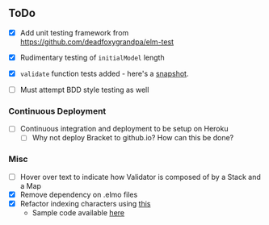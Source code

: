 ## ToDo

- [x] Add unit testing framework from https://github.com/deadfoxygrandpa/elm-test
- [x] Rudimentary testing of `initialModel` length
- [x] `validate` function tests added - here's a [snapshot](img/unitTests.png).
- [ ] Must attempt BDD style testing as well 


### Continuous Deployment
- [ ] Continuous integration and deployment to be setup on Heroku
	- [ ] Why not deploy Bracket to github.io? How can this be done? 

### Misc
- [ ] Hover over text to indicate how Validator is composed of by a Stack and a Map
- [x] Remove dependency on .elmo files 
- [x] Refactor indexing characters using [this](http://stackoverflow.com/questions/37281332/elm-code-for-splitting-a-string-into-list-of-tuples-containing-character-and-its/37281604#37281604)
  - Sample code available [here](markdown/indexedCharacters.elm.md)
